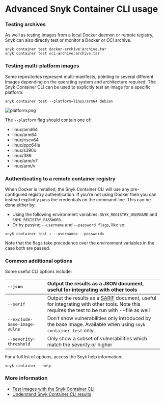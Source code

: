 # Advanced Snyk Container CLI usage

### Testing archives

As well as testing images from a local Docker daemon or remote registry, Snyk can also directly test or monitor a Docker or OCI archive.

```text
snyk container test docker-archive:archive.tar
snyk container test oci-archive:archive.tar
```

### Testing multi-platform images

Some repositories represent multi-manifests, pointing to several different images depending on the operating system and architecture required. The Snyk Container CLI can be used to explicitly test an image for a specific platform:

```text
snyk container test --platform=linux/arm64 debian
```

![platform.png](https://support.snyk.io/hc/article_attachments/360012332298/platform.png)

The `--platform` flag should contain one of:

* linux/amd64
* linux/arm64
* linux/riscv64
* linux/ppc64le
* linux/s390x
* linux/386
* linux/arm/v7
* linux/arm/v

### Authenticating to a remote container registry

When Docker is installed, the Snyk Container CLI will use any pre-configured registry authentication. If you're not using Docker then you can instead explicitly pass the credentials on the command line. This can be done either by:

* Using the following environment variables: `SNYK_REGISTRY_USERNAME` and `SNYK_REGISTRY_PASSWORD`.
* Or by passing `--username` and `--password flags`, like so:

```text
snyk container test : --username= --password=
```

Note that the flags take precedence over the environment variables in the case both are passed.

### Common additional options

Some useful CLI options include:

| `--json` | Output the results as a JSON document, useful for integrating with other tools |
| :--- | :--- |
| `--sarif` | Output the results as a [SARIF](https://www.oasis-open.org/committees/tc_home.php?wg_abbrev=sarif) document, useful for integrating with other tools. Note this requires the test to be run with --file as well |
| `--exclude-base-image-vulns` | Don’t show vulnerabilities only introduced by the base image. Available when using `snyk container test` only. |
| `--severity-threshold` | Only show a subset of vulnerabilities which match the severity or higher |

For a full list of options, access the Snyk help information:

```text
snyk container --help
```

### More information

* [Test images with the Snyk Container CLI](https://docs.snyk.io/snyk-container/snyk-cli-for-container-security)
* [Understand Snyk Container CLI results](https://docs.snyk.io/snyk-container/snyk-cli-for-container-security/understanding-snyk-container-cli-results)

